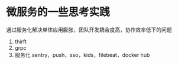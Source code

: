 # 微服务的一些思考实践

通过服务化解决单体应用膨胀，团队开发耦合度高，协作效率低下的问题

1. thirft
2. grpc
3. 服务化 sentry，push，sso，kids，filebeat，docker hub



